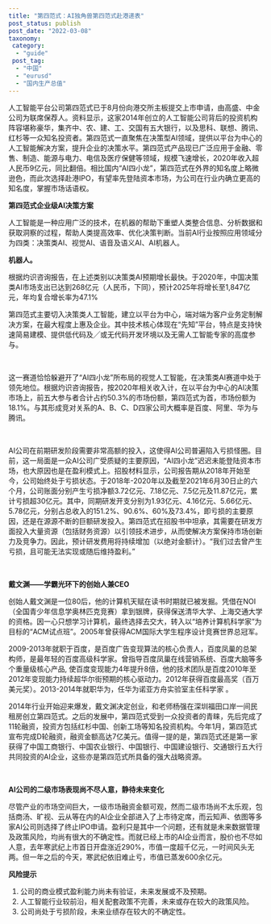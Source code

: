 ```yaml
---
title: "第四范式：AI独角兽第四范式赴港递表"
post_status: publish
post_date: "2022-03-08"
taxonomy:
 category: 
  - "guide"
 post_tag: 
  - "中国"
  - "eurusd"
  - "国内生产总值"
---
```


人工智能平台公司第四范式已于8月份向港交所主板提交上市申请，由高盛、中金公司为联席保荐人。资料显示，这家2014年创立的人工智能公司背后的投资机构阵容堪称豪华，集齐中、农、建、工、交国有五大银行，以及思科、联想、腾讯、红杉等一众知名投资者。第四范式一直聚焦在决策型AI领域，提供以平台为中心的人工智能解决方案，提升企业的决策水平。第四范式产品现已广泛应用于金融、零售、制造、能源与电力、电信及医疗保健等领域，规模飞速增长，2020年收入超人民币9亿元，同比翻倍。相比国内“AI四小龙”，第四范式在外界的知名度上略微逊色，而此次选择赴港IPO，有望率先登陆资本市场，为公司在行业内确立更高的知名度，掌握市场话语权。

**第四范式企业级AI决策方案**

人工智能是一种应用广泛的技术，在机器的帮助下重塑人类整合信息、分析数据和获取洞察的过程，帮助人类提高效率、优化决策判断。当前AI行业按照应用领域分为四类：决策类AI、视觉AI、语音及语义AI、AI机器人。

**机器人。**

根据灼识咨询报告，在上述类别以决策类AI预期增长最快。于2020年，中国决策类AI市场支出已达到268亿元（人民币，下同），预计2025年将增长至1,847亿元，年均复合增长率为47.1%

第四范式主要切入决策类人工智能，建立以平台为中心，端对端为客户业务定制解决方案，在最大程度上惠及企业。其中技术核心体现在“先知”平台，特点是支持快速简易建模、提供低代码及╱或无代码开发环境以及无需人工智能专家的高度参与。

 

这一赛道恰恰躲避开了“AI四小龙”所布局的视觉人工智能，在决策类AI赛道中处于领先地位。根据灼识咨询报告，按2020年相关收入计，在以平台为中心的AI决策市场上，前五大参与者合计占约50.3%的市场份额，第四范式为首，市场份额为18.1%。与其形成竞对关系的A、B、C、D四家公司大概率是百度、阿里、华为与腾讯。

 

AI公司在前期研发阶段需要非常高额的投入，这使得AI公司普遍陷入亏损怪圈。目前，这一局面是一众AI公司广受质疑的主要原因，“AI四小龙”迟迟未能登陆资本市场，也大原因也是在盈利模式上。招股材料显示，公司报告期从2018年开始至今，公司始终处于亏损状态。于2018年-2020年以及截至2021年6月30日止的六个月，公司账面分别产生亏损净额3.72亿元、7.18亿元、7.5亿元及11.87亿元，累计亏损超30亿元。其中，同期研发开支分别为1.93亿元、4.16亿元、5.66亿元、5.78亿元，分别占总收入的151.2%、90.6%、60%及73.4%，即亏损的主要原因，还是在源源不断的巨额研发投入。第四范式在招股书中坦承，其需要在研发方面投入大量资源（包括财务资源）以引领技术进步，从而使解决方案保持市场创新力及竞争力。因此，预计研发费用将持续增加（以绝对金额计）。“我们过去曾产生亏损，且可能无法实现或随后维持盈利。”

 

**戴文渊——学霸光环下的创始人兼CEO**

创始人戴文渊是一位80后，他的计算机天赋在读书时期就已被发掘。凭借在NOI（全国青少年信息学奥林匹克竞赛）拿到银牌，获得保送清华大学、上海交通大学的资格。因一心只想学习计算机，最终选择去交大，转入以“培养计算机科学家”为目标的“ACM试点班”。2005年曾获得ACM国际大学生程序设计竞赛世界总冠军。

2009-2013年就职于百度，是百度广告变现算法的核心负责人，百度凤巢的总架构师，是最年轻的百度高级科学家。曾指导百度凤巢在线营销系统、百度大脑等多个重量级核心产品, 使百度变现能力4年提升8倍，他的技术团队是百度2010年至2012年变现能力持续超华尔街预期的核心驱动力。2012年获得百度最高奖（百万美元奖）。2013-2014年就职华为，任华为诺亚方舟实验室主任科学家 。

2014年行业开始迎来爆发，戴文渊决定创业，和老师杨强在深圳福田口岸一间民租房创立第四范式。之后的发展中，第四范式受到一众投资者的青睐，先后完成了11轮融资，投资方包括红杉中国、创新工场等知名投资机构。今年1月，第四范式宣布完成D轮融资，融资金额高达7亿美元。值得一提的是，第四范式还是第一家获得了中国工商银行、中国农业银行、中国银行、中国建设银行、交通银行五大行共同投资的AI企业，这些亦是第四范式所具备的强大战略资源。

 

**AI公司的二级市场表现尚不尽人意，静待未来变化**

尽管产业的市场空间巨大，一级市场融资金额可观，然而二级市场尚不太乐观，包括商汤、旷视、云从等在内的AI企业全部进入了上市待定席，而云知声、依图等多家AI公司则选择了终止IPO申请。盈利只是其中一个问题，还有就是未来数据管理及政策风险，均尚有很大的不确定性。而就已经上市的AI企业而言，股价也不尽如人意，去年寒武纪上市首日开盘涨近290%，市值一度超千亿元，一时间风头无两。但一年之后的今天，寒武纪依旧难止亏，市值已蒸发600余亿元。

**风险提示**

1. 公司的商业模式盈利能力尚未有验证，未来发展或不及预期。
2. 人工智能行业较前沿，相关配套政策不完善，未来或存在较大的政策风险。
3. 公司尚处于亏损阶段，未来业绩存在较大的不确定性。
